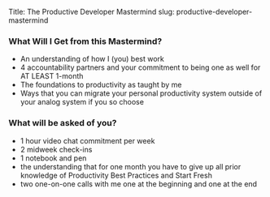 Title: The Productive Developer Mastermind
slug: productive-developer-mastermind

### What Will I Get from this Mastermind?
- An understanding of how I (you) best work
- 4 accountability partners and your commitment to being one as well for AT LEAST 1-month
- The foundations to productivity as taught by me
- Ways that you can migrate your personal productivity system outside of your analog system if you so choose

### What will be asked of you?
- 1 hour video chat commitment per week
- 2 midweek check-ins
- 1 notebook and pen
- the understanding that for one month you have to give up all prior knowledge of Productivity Best Practices and Start Fresh
- two one-on-one calls with me one at the beginning and one at the end

